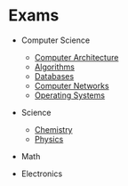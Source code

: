 # Exams

* Computer Science 

  * [Computer Architecture](./exams/computer_architecture/SYLLABUS.md)
  * [Algorithms](./exams/algorithms/SYLLABUS.md)
  * [Databases](./exams/databases/SYLLABUS.md)
  * [Computer Networks](./exams/computer_networks/SYLLABUS.md)
  * [Operating Systems](./exams/operating_systems/SYLLABUS.md)

* Science

  * [Chemistry](./exams/chemistry/SYLLABUS.md)
  * [Physics](./exams/physics/SYLLABUS.md)

* Math
  
  
* Electronics

